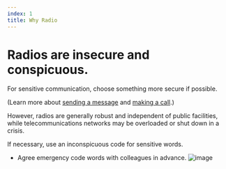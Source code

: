 ```yaml
---
index: 1
title: Why Radio
---
```

# Radios are insecure and conspicuous. 

For sensitive communication, choose something more secure if possible. 

(Learn more about [sending a message](umbrella://lesson/sending-a-message) and
[making a call](umbrella://lesson/making-a-call).) 

However, radios are generally robust and independent of public facilities, while telecommunications networks may be overloaded or shut down in a crisis.

If necessary, use an inconspicuous code for sensitive words.

*	Agree emergency code words with colleagues in advance.
![image](radios.png)